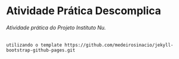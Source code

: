 # Atividade Prática Descomplica

###### Atividade prática do Projeto Instituto Nu.



```
utilizando o template https://github.com/medeirosinacio/jekyll-bootstrap-github-pages.git
```

